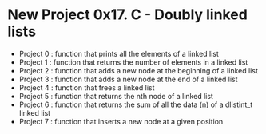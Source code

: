 # New Project 0x17. C - Doubly linked lists
* Project 0 : function that prints all the elements of a linked list
* Project 1 : function that returns the number of elements in a linked list
* Project 2 : function that adds a new node at the beginning of a linked list
* Project 3 : function that adds a new node at the end of a linked list
* Project 4 : function that frees a linked list
* Project 5 : function that returns the nth node of a linked list
* Project 6 : function that returns the sum of all the data (n) of a dlistint_t linked list
* Project 7 : function that inserts a new node at a given position




